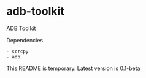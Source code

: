 # adb-toolkit
ADB Toolkit

Dependencies

    - scrcpy
    - adb

This README is temporary.
Latest version is 0.1-beta